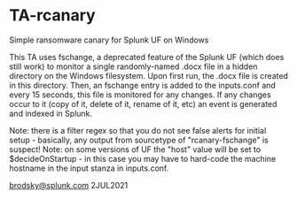 # TA-rcanary
Simple ransomware canary for Splunk UF on Windows

This TA uses fschange, a deprecated feature of the Splunk UF (which does still work) to monitor a single randomly-named .docx file in a hidden directory on the Windows filesystem. Upon first run, the .docx file is created in this directory. Then, an fschange entry is added to the inputs.conf and every 15 seconds, this file is monitored for any changes. If any changes occur to it (copy of it, delete of it, rename of it, etc) an event is generated and indexed in Splunk.

Note: there is a filter regex so that you do not see false alerts for initial setup - basically, any output from sourcetype of "rcanary-fschange" is suspect!
Note: on some versions of UF the "host" value will be set to $decideOnStartup - in this case you may have to hard-code the machine hostname in the input stanza in inputs.conf.

brodsky@splunk.com
2JUL2021
